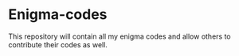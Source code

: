 # Enigma-codes
This repository will contain all my enigma codes and allow others to contribute their codes as well.
